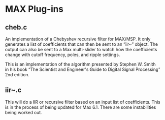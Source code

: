 MAX Plug-ins
================

cheb.c
-------
An implementation of a Chebyshev recursive filter for MAX/MSP. It only generates a list of coefficients that can then be sent to an “iir~” object. The output can also be sent to a Max multi-slider to watch how the coefficients change with cutoff frequency, poles, and ripple settings.

This is an implementation of the algorithm presented by Stephen W. Smith in his book “The Scientist and Engineer's Guide to Digital Signal Processing” 2nd edition.

iir~.c
------
This will do a IIR or recursive filter based on an input list of coefficients. This is in the process of being updated for Max 6.1. There are some instabilities being worked out.
